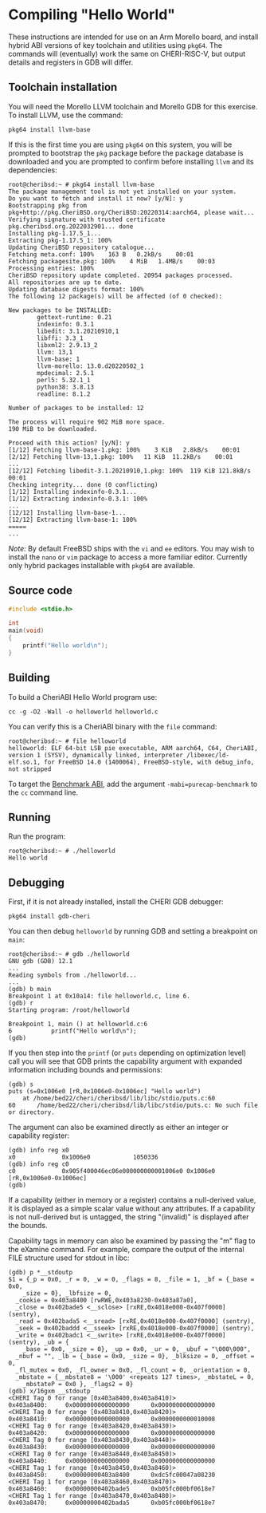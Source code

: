 # Compiling "Hello World"

These instructions are intended for use on an Arm Morello board, and install
hybrid ABI versions of key toolchain and utilities using `pkg64`.
The commands will (eventually) work the same on CHERI-RISC-V, but output
details and registers in GDB will differ.

## Toolchain installation

You will need the Morello LLVM toolchain and Morello GDB for this
exercise. To install LLVM, use the command:

```pkg64 install llvm-base```

If this is the first time you are using `pkg64` on this system, you will
be prompted to bootstrap the `pkg` package before the package database
is downloaded and you are prompted to confirm before installing `llvm`
and its dependencies:

```
root@cheribsd:~ # pkg64 install llvm-base
The package management tool is not yet installed on your system.
Do you want to fetch and install it now? [y/N]: y
Bootstrapping pkg from pkg+http://pkg.CheriBSD.org/CheriBSD:20220314:aarch64, please wait...
Verifying signature with trusted certificate pkg.cheribsd.org.2022032901... done
Installing pkg-1.17.5_1...
Extracting pkg-1.17.5_1: 100%
Updating CheriBSD repository catalogue...
Fetching meta.conf: 100%    163 B   0.2kB/s    00:01
Fetching packagesite.pkg: 100%    4 MiB   1.4MB/s    00:03
Processing entries: 100%
CheriBSD repository update completed. 20954 packages processed.
All repositories are up to date.
Updating database digests format: 100%
The following 12 package(s) will be affected (of 0 checked):

New packages to be INSTALLED:
        gettext-runtime: 0.21
        indexinfo: 0.3.1
        libedit: 3.1.20210910,1
        libffi: 3.3_1
        libxml2: 2.9.13_2
        llvm: 13,1
        llvm-base: 1
        llvm-morello: 13.0.d20220502_1
        mpdecimal: 2.5.1
        perl5: 5.32.1_1
        python38: 3.8.13
        readline: 8.1.2

Number of packages to be installed: 12

The process will require 902 MiB more space.
190 MiB to be downloaded.

Proceed with this action? [y/N]: y
[1/12] Fetching llvm-base-1.pkg: 100%    3 KiB   2.8kB/s    00:01
[2/12] Fetching llvm-13,1.pkg: 100%   11 KiB  11.2kB/s    00:01
...
[12/12] Fetching libedit-3.1.20210910,1.pkg: 100%  119 KiB 121.8kB/s    00:01
Checking integrity... done (0 conflicting)
[1/12] Installing indexinfo-0.3.1...
[1/12] Extracting indexinfo-0.3.1: 100%
...
[12/12] Installing llvm-base-1...
[12/12] Extracting llvm-base-1: 100%
=====
...

```

*Note:* By default FreeBSD ships with the `vi` and `ee` editors. You may
wish to install the `nano` or `vim` package to access a
more familiar editor. Currently only hybrid packages installable with
`pkg64` are available.

## Source code

```C
#include <stdio.h>

int
main(void)
{
	printf("Hello world\n");
}
```

## Building

To build a CheriABI Hello World program use:

```cc -g -O2 -Wall -o helloworld helloworld.c```

You can verify this is a CheriABI binary with the `file` command:

```
root@cheribsd:~ # file helloworld
helloworld: ELF 64-bit LSB pie executable, ARM aarch64, C64, CheriABI, version 1 (SYSV), dynamically linked, interpreter /libexec/ld-elf.so.1, for FreeBSD 14.0 (1400064), FreeBSD-style, with debug_info, not stripped
```

To target the [Benchmark ABI](../benchmarking/), add the argument
`-mabi=purecap-benchmark` to the `cc` command line.

## Running

Run the program:

```
root@cheribsd:~ # ./helloworld
Hello world
```

## Debugging

First, if it is not already installed, install the CHERI GDB debugger:

```pkg64 install gdb-cheri```

You can then debug `helloworld` by running GDB and setting a breakpoint
on `main`:

```
root@cheribsd:~ # gdb ./helloworld
GNU gdb (GDB) 12.1
...
Reading symbols from ./helloworld...
...
(gdb) b main
Breakpoint 1 at 0x10a14: file helloworld.c, line 6.
(gdb) r
Starting program: /root/helloworld

Breakpoint 1, main () at helloworld.c:6
6           printf("Hello world\n");
(gdb) 
```

If you then step into the `printf` (or `puts` depending on
optimization level) call you will see that GDB prints the capability
argument with expanded information including bounds and permissions:

```
(gdb) s
puts (s=0x1006e0 [rR,0x1006e0-0x1006ec] "Hello world")
    at /home/bed22/cheri/cheribsd/lib/libc/stdio/puts.c:60
60      /home/bed22/cheri/cheribsd/lib/libc/stdio/puts.c: No such file or directory.
```
The argument can also be examined directly as either an integer or capability register:
```
(gdb) info reg x0
x0             0x1006e0            1050336
(gdb) info reg c0
c0             0x905f400046ec06e000000000001006e0 0x1006e0 [rR,0x1006e0-0x1006ec]
(gdb)
```

If a capability (either in memory or a register) contains a
null-derived value, it is displayed as a simple scalar value without
any attributes.  If a capability is not null-derived but is untagged,
the string "(invalid)" is displayed after the bounds.

Capability tags in memory can also be examined by passing the "m"
flag to the eXamine command.  For example, compare the output of the
internal FILE structure used for stdout in libc:

```
(gdb) p *__stdoutp
$1 = {_p = 0x0, _r = 0, _w = 0, _flags = 8, _file = 1, _bf = {_base = 0x0, 
    _size = 0}, _lbfsize = 0, 
  _cookie = 0x403a8400 [rwRWE,0x403a8230-0x403a87a0], 
  _close = 0x402bade5 <__sclose> [rxRE,0x4018e000-0x407f0000] (sentry), 
  _read = 0x402bada5 <__sread> [rxRE,0x4018e000-0x407f0000] (sentry), 
  _seek = 0x402baddd <__sseek> [rxRE,0x4018e000-0x407f0000] (sentry), 
  _write = 0x402badc1 <__swrite> [rxRE,0x4018e000-0x407f0000] (sentry), _ub = {
    _base = 0x0, _size = 0}, _up = 0x0, _ur = 0, _ubuf = "\000\000", 
  _nbuf = "", _lb = {_base = 0x0, _size = 0}, _blksize = 0, _offset = 0, 
  _fl_mutex = 0x0, _fl_owner = 0x0, _fl_count = 0, _orientation = 0, 
  _mbstate = {__mbstate8 = '\000' <repeats 127 times>, _mbstateL = 0, 
    _mbstateP = 0x0 }, _flags2 = 0}
(gdb) x/16gxm __stdoutp
<CHERI Tag 0 for range [0x403a8400,0x403a8410)>
0x403a8400:     0x0000000000000000      0x0000000000000000
<CHERI Tag 0 for range [0x403a8410,0x403a8420)>
0x403a8410:     0x0000000000000000      0x0000000000010008
<CHERI Tag 0 for range [0x403a8420,0x403a8430)>
0x403a8420:     0x0000000000000000      0x0000000000000000
<CHERI Tag 0 for range [0x403a8430,0x403a8440)>
0x403a8430:     0x0000000000000000      0x0000000000000000
<CHERI Tag 0 for range [0x403a8440,0x403a8450)>
0x403a8440:     0x0000000000000000      0x0000000000000000
<CHERI Tag 1 for range [0x403a8450,0x403a8460)>
0x403a8450:     0x00000000403a8400      0xdc5fc00047a08230
<CHERI Tag 1 for range [0x403a8460,0x403a8470)>
0x403a8460:     0x00000000402bade5      0xb05fc000bf0618e7
<CHERI Tag 1 for range [0x403a8470,0x403a8480)>
0x403a8470:     0x00000000402bada5      0xb05fc000bf0618e7
```
